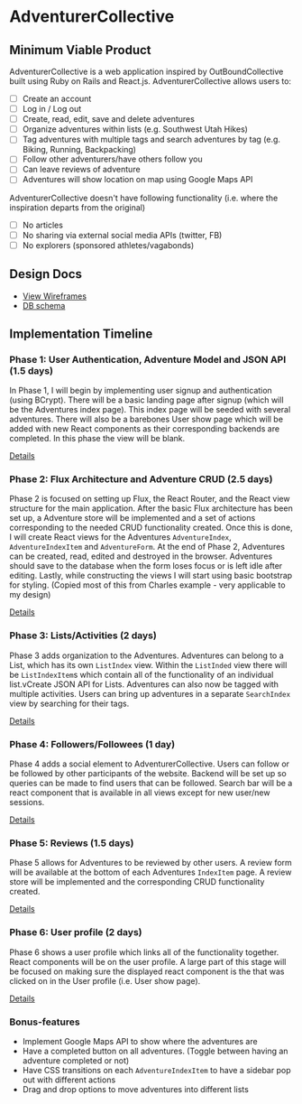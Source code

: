 # AdventurerCollective

[heroku]: http://www.herokuapp.com

## Minimum Viable Product

AdventurerCollective is a web application inspired by OutBoundCollective built using Ruby on Rails
and React.js. AdventurerCollective allows users to:

<!-- This is a Markdown checklist. Use it to keep track of your progress! -->

- [ ] Create an account
- [ ] Log in / Log out
- [ ] Create, read, edit, save and delete adventures
- [ ] Organize adventures within lists (e.g. Southwest Utah Hikes)
- [ ] Tag adventures with multiple tags and search adventures by tag (e.g. Biking, Running, Backpacking)
- [ ] Follow other adventurers/have others follow you
- [ ] Can leave reviews of adventure
- [ ] Adventures will show location on map using Google Maps API

AdventurerCollective doesn't have following functionality (i.e. where the inspiration departs from the original)

- [ ] No articles
- [ ] No sharing via external social media APIs (twitter, FB)
- [ ] No explorers (sponsored athletes/vagabonds)

## Design Docs
* [View Wireframes][view]
* [DB schema][schema]

[view]: ./docs/wireframes
[schema]: ./docs/schema.md

## Implementation Timeline

### Phase 1: User Authentication, Adventure Model and JSON API (1.5 days)

In Phase 1, I will begin by implementing user signup and authentication (using
BCrypt). There will be a basic landing page after signup (which will be the Adventures
index page). This index page will be seeded with several adventures. There will also be a barebones
User show page which will be added with new React components as their corresponding 
backends are completed. In this phase the view will be blank.

[Details][phase-one]

### Phase 2: Flux Architecture and Adventure CRUD (2.5 days)

Phase 2 is focused on setting up Flux, the React Router, and the React view
structure for the main application. After the basic Flux architecture has been
set up, a Adventure store will be implemented and a set of actions corresponding to
the needed CRUD functionality created. Once this is done, I will create React
views for the Adventures `AdventureIndex`, `AdventureIndexItem` and `AdventureForm`. At the end of Phase 2,
Adventures can be created, read, edited and destroyed in the browser. Adventures should
save to the database when the form loses focus or is left idle after editing.
Lastly, while constructing the views I will start using basic bootstrap for
styling. (Copied most of this from Charles example - very applicable to my design)

[Details][phase-two]

### Phase 3: Lists/Activities (2 days)

Phase 3 adds organization to the Adventures. Adventures can belong to a List, which has
its own `ListIndex` view. Within the `ListInded` view there will be `ListIndexItem`s which
contain all of the functionality of an individual list.vCreate JSON API for Lists. 
Adventures can also now be tagged with multiple activities. Users can bring up adventures in a separate 
`SearchIndex` view by searching for their tags. 

[Details][phase-three]

### Phase 4: Followers/Followees (1 day)

Phase 4 adds a social element to AdventurerCollective. Users can follow or be followed by
other participants of the website. Backend will be set up so queries can be made to
find users that can be followed. Search bar will be a react component that is available in all
views except for new user/new sessions.


[Details][phase-four]

### Phase 5: Reviews (1.5 days)

Phase 5 allows for Adventures to be reviewed by other users. A review form will be available
at the bottom of each Adventures `IndexItem` page. A review store will be implemented and the
corresponding CRUD functionality created.

[Details][phase-five]

### Phase 6: User profile (2 days)

Phase 6 shows a user profile which links all of the functionality together. React components will
be on the user profile. A large part of this stage will be focused on making sure the displayed react component
is the that was clicked on in the User profile (i.e. User show page).

[Details][phase-six]


### Bonus-features

- Implement Google Maps API to show where the adventures are
- Have a completed button on all adventures. (Toggle between having an adventure completed or not)
- Have CSS transitions on each `AdventureIndexItem` to have a sidebar pop out with different actions
- Drag and drop options to move adventures into different lists

[phase-one]: ./docs/phases/phase1.md
[phase-two]: ./docs/phases/phase2.md
[phase-three]: ./docs/phases/phase3.md
[phase-four]: ./docs/phases/phase4.md
[phase-five]: ./docs/phases/phase5.md
[phase-six]: ./docs/phases/phase6.md
